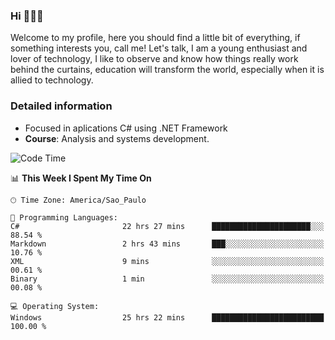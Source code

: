 


### Hi 🙋🏽‍♂️

Welcome to my profile, here you should find a little bit of everything, if something interests you, call me! Let's talk,
I am a young enthusiast and lover of technology, I like to observe and know how things really work behind the curtains, 
education will transform the world, especially when it is allied to technology.

### Detailed information
* Focused in aplications C# using .NET Framework
* **Course**: Analysis and systems development.

<!--START_SECTION:waka-->
![Code Time](http://img.shields.io/badge/Code%20Time-653%20hrs%2041%20mins-blue)

📊 **This Week I Spent My Time On** 

```text
🕑︎ Time Zone: America/Sao_Paulo

💬 Programming Languages: 
C#                       22 hrs 27 mins      ██████████████████████░░░   88.54 % 
Markdown                 2 hrs 43 mins       ███░░░░░░░░░░░░░░░░░░░░░░   10.76 % 
XML                      9 mins              ░░░░░░░░░░░░░░░░░░░░░░░░░   00.61 % 
Binary                   1 min               ░░░░░░░░░░░░░░░░░░░░░░░░░   00.08 % 

💻 Operating System: 
Windows                  25 hrs 22 mins      █████████████████████████   100.00 % 
```


<!--END_SECTION:waka-->


